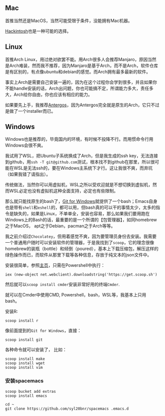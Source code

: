 ## Mac

首推当然还是MacOS，当然可能受限于条件，没能拥有Mac机器。

[Hackintosh](https://hackintosh.com/)也是一种可能的选择。


## Linux

首推Arch Linux，用过绝对欲罢不能。用Arch很多人会推荐Manjaro，原因当然是Arch难装，然而我不推荐，因为Manjaro是基于Arch，而不是Arch，软件仓库是有区别的，有点像ubuntu和debian的感觉。而Arch拥有最多最新的软件。

事实上Arch是需要自己安装一遍的，因为在这个过程你会学到很多，并且如果你不能handle安装的话，Arch出问题，你也可能搞不定，所谓能力多大，责任多大，Arch给你自由，你也应该有相应的能力。

如果要先上手，我推荐[Antergos](https://antergos.com/)，因为Antergos完全就是原生的Arch，它只不过是做了一个installer而已。


## Windows

Windows也是推荐的，毕竟国内的环境，有时候不投降不行。而用惯命令行用Windows会很不爽。


我试用了WSL，把Ubuntu子系统换成了Arch，但是我生成的ssh key，无法连接到github，用`ssh -T git@github.com`测试，根本找不到github在那里，所以很可能在WSL是无法ssh的，要在Windows主系统下才行。这让我很不爽，而弃坑（如果我错了请指出）。


传统做法，当然你可以用虚拟机，WSL之所以受欢迎就是不想切换到虚拟机，然而WSL必定也没有虚拟机这种全面支持，必定也有些限制。


那么就只能找原生的bash了，[Git for Windows](https://gitforwindows.org/)就提供了一个bash；Emacs自身也是带有`shell`和`eshell`的，都可以用，但bash真的可以干的事情太少，太多的指令是缺失的，如果是Linux，不单单全，安装也容易，那么如果我们要用跑在Windows上的Bash的话，最重要的是一个所谓的【包管理器】，如同homebrew之于MacOS， apt之于Debian，pacman之于Arch等等。

我之前介绍过`Chocolatey`，但用着感觉不爽，因为要管理员身份去安装。我需要一个普通用户随时可以安装软件的管理器，于是我找到了`scoop`，它的理念很像homebrew的装瓶（bottle）和倾倒（poured），基本上下载压缩包，解压这样的绿色操作而已，而软件从那里下载等各种信息，存放于纯文本的json文件中。


安装很简单，参照[主页](https://scoop.sh/)，只需在Powershell中执行：

```
iex (new-object net.webclient).downloadstring('https://get.scoop.sh')
```


然后就可以`scoop install cmder`安装非常好用的终端`Cmder`.

就可以在Cmder中使用CMD, Powershell，bash，WSL等，我基本上只用bash。

安装R:

```
scoop install r
```

像前面提到的`Git for Windows`，直接：

```
scoop install git
```


各种命令就可以安装了， 比如：

```
scoop install make
scoop install wget
scoop install vim
```


### 安装spacemacs

```
scoop bucket add extras
scoop install emacs

cd ~
git clone https://github.com/syl20bnr/spacemacs .emacs.d
```

